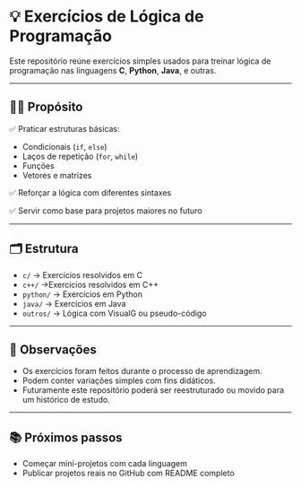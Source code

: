 # 💡 Exercícios de Lógica de Programação

Este repositório reúne exercícios simples usados para treinar lógica de programação nas linguagens **C**, **Python**, **Java**, e outras.

---

## 👨‍💻 Propósito

✅ Praticar estruturas básicas:
- Condicionais (`if`, `else`)
- Laços de repetição (`for`, `while`)
- Funções
- Vetores e matrizes

✅ Reforçar a lógica com diferentes sintaxes

✅ Servir como base para projetos maiores no futuro

---

## 🗂️ Estrutura

- `c/` → Exercícios resolvidos em C
- `c++/` →Exercicios resolvidos em C++
- `python/` → Exercícios em Python
- `java/` → Exercícios em Java
- `outros/` → Lógica com VisualG ou pseudo-código

---

## 📌 Observações

- Os exercícios foram feitos durante o processo de aprendizagem.
- Podem conter variações simples com fins didáticos.
- Futuramente este repositório poderá ser reestruturado ou movido para um histórico de estudo.

---

## 📚 Próximos passos

- Começar mini-projetos com cada linguagem
- Publicar projetos reais no GitHub com README completo


